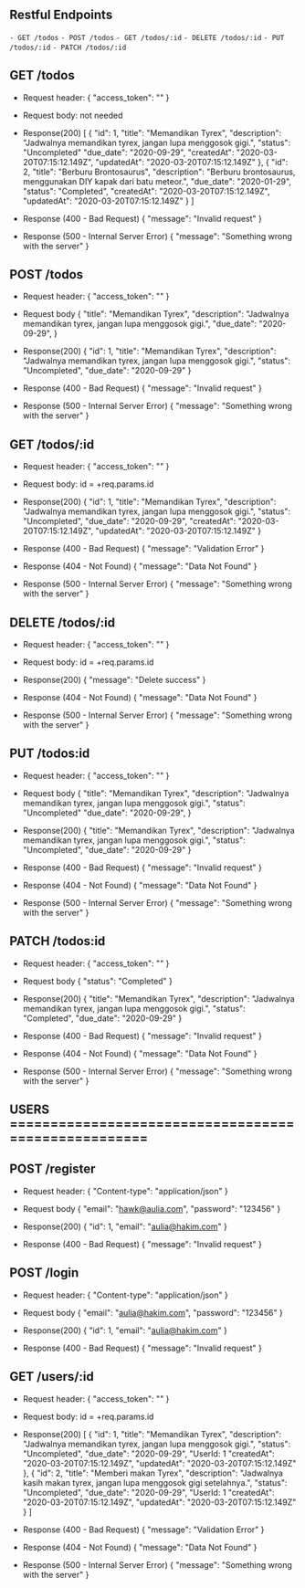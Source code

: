 ## Restful Endpoints
` - GET /todos `
` - POST /todos `
` - GET /todos/:id `
` - DELETE /todos/:id `
` - PUT /todos/:id `
` - PATCH /todos/:id `


## GET /todos
- Request header:
{
    "access_token": "<your access token>"
}

- Request body:
not needed

- Response(200)
[
    {
        "id": 1,
        "title": "Memandikan Tyrex",
        "description": "Jadwalnya memandikan tyrex, jangan lupa menggosok gigi.",
        "status": "Uncompleted"
        "due_date": "2020-09-29",
        "createdAt": "2020-03-20T07:15:12.149Z",
        "updatedAt": "2020-03-20T07:15:12.149Z"
    },
    {
        "id": 2,
        "title": "Berburu Brontosaurus",
        "description": "Berburu brontosaurus, menggunakan DIY kapak dari batu meteor.",
        "due_date": "2020-01-29",
        "status": "Completed",
        "createdAt": "2020-03-20T07:15:12.149Z",
        "updatedAt": "2020-03-20T07:15:12.149Z"
    }
]
- Response (400 - Bad Request)
{
  "message": "Invalid request"
}
- Response (500 - Internal Server Error)
{
  "message": "Something wrong with the server"
}

## POST /todos
- Request header:
{
    "access_token": "<your access token>"
}

- Request body
    {
        "title": "Memandikan Tyrex",
        "description": "Jadwalnya memandikan tyrex, jangan lupa menggosok gigi.",
        "due_date": "2020-09-29",
    }

- Response(200)
    {
        "id": 1,
        "title": "Memandikan Tyrex",
        "description": "Jadwalnya memandikan tyrex, jangan lupa menggosok gigi.",
        "status": "Uncompleted",
        "due_date": "2020-09-29"
    }
- Response (400 - Bad Request)
{
  "message": "Invalid request"
}
- Response (500 - Internal Server Error)
{
  "message": "Something wrong with the server"
}


## GET /todos/:id
- Request header:
{
    "access_token": "<your access token>"
}

- Request body:
id = +req.params.id

- Response(200)
{
    "id": 1,
    "title": "Memandikan Tyrex",
    "description": "Jadwalnya memandikan tyrex, jangan lupa menggosok gigi.",
    "status": "Uncompleted",
    "due_date": "2020-09-29",
    "createdAt": "2020-03-20T07:15:12.149Z",
    "updatedAt": "2020-03-20T07:15:12.149Z"
}

- Response (400 - Bad Request)
{
  "message": "Validation Error"
}

- Response (404 - Not Found)
{
  "message": "Data Not Found"
}
- Response (500 - Internal Server Error)
{
  "message": "Something wrong with the server"
}

## DELETE /todos/:id
- Request header:
{
    "access_token": "<your access token>"
}

- Request body:
id = +req.params.id

- Response(200)
{ 
    "message": "Delete success"
}

- Response (404 - Not Found)
{
  "message": "Data Not Found"
}

- Response (500 - Internal Server Error)
{
  "message": "Something wrong with the server"
}


## PUT /todos:id
- Request header:
{
    "access_token": "<your access token>"
}

- Request body
    {
        "title": "Memandikan Tyrex",
        "description": "Jadwalnya memandikan tyrex, jangan lupa menggosok gigi.",
        "status": "Uncompleted"
        "due_date": "2020-09-29",
    }

- Response(200)
    {
        "title": "Memandikan Tyrex",
        "description": "Jadwalnya memandikan tyrex, jangan lupa menggosok gigi.",
        "status": "Uncompleted",
        "due_date": "2020-09-29"
    }
- Response (400 - Bad Request)
{
  "message": "Invalid request"
}

- Response (404 - Not Found)
{
  "message": "Data Not Found"
}

- Response (500 - Internal Server Error)
{
  "message": "Something wrong with the server"
}


## PATCH /todos:id
- Request header:
{
    "access_token": "<your access token>"
}

- Request body
    {
        "status": "Completed"
    }

- Response(200)
    {
        "title": "Memandikan Tyrex",
        "description": "Jadwalnya memandikan tyrex, jangan lupa menggosok gigi.",
        "status": "Completed",
        "due_date": "2020-09-29"
    }
- Response (400 - Bad Request)
{
  "message": "Invalid request"
}

- Response (404 - Not Found)
{
  "message": "Data Not Found"
}

- Response (500 - Internal Server Error)
{
  "message": "Something wrong with the server"
}



## USERS ====================================================

## POST /register
- Request header:
{
    "Content-type": "application/json"
}

- Request body
    {
        "email": "hawk@aulia.com",
        "password": "123456"
    }

- Response(200)
    {
        "id": 1,
        "email": "aulia@hakim.com"
    }

- Response (400 - Bad Request)
{
  "message": "Invalid request"
}

## POST /login
- Request header:
{
    "Content-type": "application/json"
}

- Request body
    {
        "email": "aulia@hakim.com",
        "password": "123456"
    }

- Response(200)
    {
        "id": 1,
        "email": "aulia@hakim.com"
    }

- Response (400 - Bad Request)
{
  "message": "Invalid request"
}

## GET /users/:id
- Request header:
{
    "access_token": "<your access token>"
}

- Request body:
id = +req.params.id

- Response(200)
[
  {
    "id": 1,
    "title": "Memandikan Tyrex",
    "description": "Jadwalnya memandikan tyrex, jangan lupa menggosok gigi.",
    "status": "Uncompleted",
    "due_date": "2020-09-29",
    "UserId: 1
    "createdAt": "2020-03-20T07:15:12.149Z",
    "updatedAt": "2020-03-20T07:15:12.149Z"
  },
  {
    "id": 2,
    "title": "Memberi makan Tyrex",
    "description": "Jadwalnya kasih makan tyrex, jangan lupa menggosok gigi setelahnya.",
    "status": "Uncompleted",
    "due_date": "2020-09-29",
    "UserId: 1
    "createdAt": "2020-03-20T07:15:12.149Z",
    "updatedAt": "2020-03-20T07:15:12.149Z"
  }
]

- Response (400 - Bad Request)
{
  "message": "Validation Error"
}

- Response (404 - Not Found)
{
  "message": "Data Not Found"
}
- Response (500 - Internal Server Error)
{
  "message": "Something wrong with the server"
}




